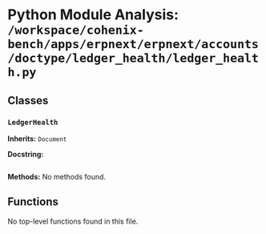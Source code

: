 # Python Module Analysis: `/workspace/cohenix-bench/apps/erpnext/erpnext/accounts/doctype/ledger_health/ledger_health.py`

## Classes

### `LedgerHealth`
**Inherits:** `Document`


**Docstring:**
```

```

**Methods:**
No methods found.




## Functions

No top-level functions found in this file.
